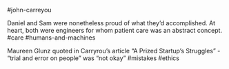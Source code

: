 #john-carreyou

Daniel and Sam were nonetheless proud of what they’d accomplished. At heart, both were engineers for whom patient care was an abstract concept.
#care #humans-and-machines 

Maureen Glunz quoted in Carryrou’s article “A Prized Startup’s Struggles” - “trial and error on people” was “not okay”
#mistakes #ethics 